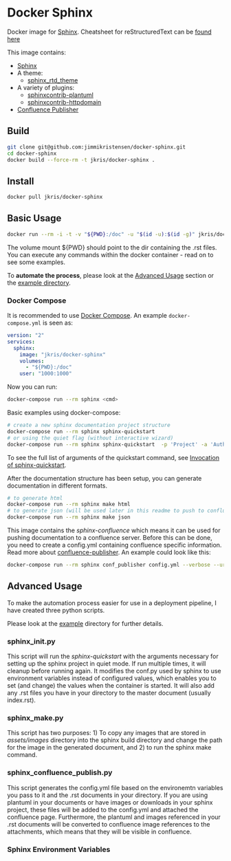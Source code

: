 # Docker Sphinx

Docker image for [Sphinx](http://www.sphinx-doc.org/en/stable/).
Cheatsheet for reStructuredText can be [found here](https://github.com/ralsina/rst-cheatsheet/blob/master/rst-cheatsheet.rst)

This image contains:

- [Sphinx](http://www.sphinx-doc.org/en/stable/)
- A theme:
  - [sphinx_rtd_theme](https://github.com/rtfd/sphinx_rtd_theme)
- A variety of plugins:
  - [sphinxcontrib-plantuml](https://pypi.python.org/pypi/sphinxcontrib-plantuml)
  - [sphinxcontrib-httpdomain](https://pypi.python.org/pypi/sphinxcontrib-httpdomain)
- [Confluence Publisher](https://github.com/Arello-Mobile/confluence-publisher)

## Build

```sh
git clone git@github.com:jimmikristensen/docker-sphinx.git
cd docker-sphinx
docker build --force-rm -t jkris/docker-sphinx .
```

## Install

```sh
docker pull jkris/docker-sphinx
```

## Basic Usage

```sh
docker run --rm -i -t -v "${PWD}:/doc" -u "$(id -u):$(id -g)" jkris/docker-sphinx <cmd>
```

The volume mount ${PWD} should point to the dir containing the .rst files. You can execute any commands <cmd> within the docker container - read on to see some examples.

To __automate the process__, please look at the [Advanced Usage](https://github.com/jimmikristensen/docker-sphinx#advanced-usage) section or the [example directory](https://github.com/jimmikristensen/docker-sphinx/tree/master/examples).

### Docker Compose

It is recommended to use [Docker Compose](https://docs.docker.com/compose/). An example `docker-compose.yml` is seen as:

```yaml
version: "2"
services:
  sphinx:
    image: "jkris/docker-sphinx"
    volumes:
      - "${PWD}:/doc"
    user: "1000:1000"
```

Now you can run:

```sh
docker-compose run --rm sphinx <cmd>
```

Basic examples using docker-compose:

```sh
# create a new sphinx documentation project structure
docker-compose run --rm sphinx sphinx-quickstart
# or using the quiet flag (without interactive wizard)
docker-compose run --rm sphinx sphinx-quickstart  -p 'Project' -a 'Author' --sep --dot=. -v 1.0 --suffix=.rst --master=index --extensions=sphinxcontrib.plantuml --quiet /doc
```

To see the full list of arguments of the quickstart command, see [Invocation of sphinx-quickstart](http://www.sphinx-doc.org/en/stable/invocation.html).

After the documentation structure has been setup, you can generate documentation in different formats.

```sh
# to generate html
docker-compose run --rm sphinx make html
# to generate json (will be used later in this readme to push to confluence)
docker-compose run --rm sphinx make json
```

This image contains the _sphinx-confluence_ which means it can be used for pushing documentation to a confluence server.
Before this can be done, you need to create a config.yml containing confluence specific information. Read more about [confluence-publisher](https://github.com/Arello-Mobile/confluence-publisher).
An example could look like this:

```sh
docker-compose run --rm sphinx conf_publisher config.yml --verbose --url <confluence url>/wiki --auth <confluence auth> --force)

```

## Advanced Usage

To make the automation process easier for use in a deployment pipeline, I have created three python scripts.

Please look at the [example](https://github.com/jimmikristensen/docker-sphinx/tree/master/examples) directory for further details.

### sphinx_init.py

This script will run the _sphinx-quickstart_ with the arguments necessary for setting up the sphinx project in quiet mode. 
If run multiple times, it will cleanup before running again. It modifies the conf.py used by sphinx to use environment variables instead of configured values, 
which enables you to set (and change) the values when the container is started.
It will also add any .rst files you have in your directory to the master document (usually index.rst).

### sphinx_make.py
This script has two purposes: 1) To copy any images that are stored in _assets/images_ directory into the sphinx build directory and change the path for the image
in the generated document, and 2) to run the sphinx make command.

### sphinx_confluence_publish.py

This script generates the config.yml file based on the environemtn variables
you pass to it and the .rst documents in your directory. If you are using plantuml in your documents or have images or
downloads in your sphinx project, these files will be added to the config.yml and attached the confluence page.
Furthermore, the plantuml and images referenced in your .rst documents will be converted to confluence image references
to the attachments, which means that they will be visible in confluence.

### Sphinx Environment Variables